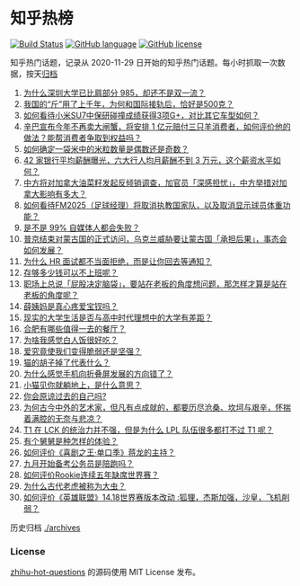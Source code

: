 # 知乎热榜
[![Build Status](https://github.com/ToWeLong/zhihu-hot-questions/workflows/CI/badge.svg)](https://github.com/ToWeLong/zhihu-hot-questions/actions)
[![GitHub language](https://img.shields.io/badge/language-golang-orange.svg)](https://golang.org/)
[![GitHub license](https://img.shields.io/github/license/ToWeLong/zhihu-hot-questions)](https://github.com/ToWeLong/zhihu-hot-questions/blob/main/LICENSE)

知乎热门话题，记录从 2020-11-29 日开始的知乎热门话题。每小时抓取一次数据，按天[归档](./archives)

<!-- BEGIN -->

1. [为什么深圳大学已比肩部分 985，却还不是双一流？](https://www.zhihu.com/question/660507596)
1. [我国的“斤”用了上千年，为何和国际接轨后，恰好是500克？](https://www.zhihu.com/question/666172030)
1. [如何看待小米SU7中保研碰撞成绩获得3项G+，对比其它车型如何？](https://www.zhihu.com/question/666264552)
1. [辛巴宣布今年不再卖大闸蟹，将安排 1 亿元赔付三只羊消费者，如何评价他的做法？能帮消费者争取到权益吗？](https://www.zhihu.com/question/666212183)
1. [如何确定一袋米中的米粒数量是偶数还是奇数？](https://www.zhihu.com/question/666009766)
1. [42 家银行平均薪酬曝光，六大行人均月薪酬不到 3 万元，这个薪资水平如何？](https://www.zhihu.com/question/666071365)
1. [中方将对加拿大油菜籽发起反倾销调查，加官员「深感担忧」，中方举措对加拿大影响有多大？](https://www.zhihu.com/question/666189439)
1. [如何看待FM2025（足球经理）将取消执教国家队，以及取消显示球员体重功能？](https://www.zhihu.com/question/666261063)
1. [是不是 99% 自媒体人都会失败？](https://www.zhihu.com/question/660853990)
1. [普京结束对蒙古国的正式访问，乌克兰威胁要让蒙古国「承担后果」，事态会如何发展？](https://www.zhihu.com/question/666160790)
1. [为什么 HR 面试都不当面拒绝，而是让你回去等通知？](https://www.zhihu.com/question/665937675)
1. [存够多少钱可以不上班呢？](https://www.zhihu.com/question/666197070)
1. [职场上总说「屁股决定脑袋」，要站在老板的角度想问题，那怎样才算是站在老板的角度呢？](https://www.zhihu.com/question/665935210)
1. [薛姨妈是真心疼爱宝钗吗？](https://www.zhihu.com/question/666153576)
1. [现实的大学生活是否与高中时代理想中的大学有差距？](https://www.zhihu.com/question/495674818)
1. [合肥有哪些值得一去的餐厅？](https://www.zhihu.com/question/35665594)
1. [为啥我感觉白人饭很好吃？](https://www.zhihu.com/question/638698784)
1. [爱究竟使我们变得脆弱还是坚强？](https://www.zhihu.com/question/665559176)
1. [猫的胡子掉了代表什么？](https://www.zhihu.com/question/663673748)
1. [为什么感觉手机向折叠屏发展的方向错了？](https://www.zhihu.com/question/592056069)
1. [小猫见你就躺地上，是什么意思？](https://www.zhihu.com/question/661716643)
1. [你会原谅过去的自己吗?](https://www.zhihu.com/question/663326165)
1. [为何古今中外的艺术家，但凡有点成就的，都要历尽沧桑、坎坷与艰辛，怀揣着满腔的无奈与悲凉？](https://www.zhihu.com/question/663410430)
1. [T1 在 LCK 的统治力并不强，但是为什么 LPL 队伍很多都打不过 T1 呢？](https://www.zhihu.com/question/665764247)
1. [有个舅舅是种怎样的体验？](https://www.zhihu.com/question/265918018)
1. [如何评价《喜剧之王·单口季》蒋龙的主持？](https://www.zhihu.com/question/665202126)
1. [九月开始备考公务员是陪跑吗？](https://www.zhihu.com/question/665003124)
1. [如何评价Rookie连续五年缺席世界赛？](https://www.zhihu.com/question/666109057)
1. [为什么古代老虎被称为大虫？](https://www.zhihu.com/question/29161985)
1. [如何评价《英雄联盟》14.18世界赛版本改动 :狐狸，杰斯加强，沙皇，飞机削弱？](https://www.zhihu.com/question/666186347)

<!-- END -->

历史归档 [./archives](./archives)


### License
[zhihu-hot-questions](https://github.com/towelong/zhihu-hot-questions) 的源码使用 MIT License 发布。